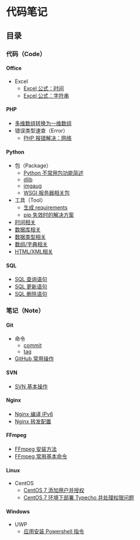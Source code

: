 # 代码笔记


## 目录

### 代码（Code）

#### Office
- Excel
  - [Excel 公式：时间](Code/Office/Excel/Excel公式：时间)
  - [Excel 公式：字符串](Code/Office/Excel/Excel公式：字符串)

#### PHP
- [多维数组转换为一维数组](https://github.com/zhangpeng96/Coding-Notebook/blob/master/Code/PHP/多维数组转换为一维数组.php)
- 错误类型速查（Error）
  - [PHP 报错解决：网络](Code/PHP/Error/PHP报错解决：网络)

#### Python
- 包（Package）
  - [Python 不常用包功能简述](Code/Python/Package/summary) 
  - [dlib](Code/Python/Package/dlib)
  - [imgaug](Code/Python/Package/imgaug)
  - [WSGI 服务器相关包](Code/Python/Package/wsgi) 
- 工具（Tool）
  - [生成 requirements](Code/Python/Tool/生成、使用requirements)
  - [pip 失效时的解决方案](Code/Python/Tool/pip失效时的解决方案)
- [时间相关](Code/Python/时间相关)
- [数据库相关](Code/Python/数据库相关)
- [数据类型相关](Code/Python/数据类型相关) 
- [数组/字典相关](Code/Python/数组、字典相关)
- [HTML/XML相关](Code/Python/HTML、XML相关)

#### SQL
- [SQL 查询语句](Code/SQL/SQL查询语句)
- [SQL 更新语句](Code/SQL/SQL更新语句)
- [SQL 删除语句](Code/SQL/SQL删除语句) 


### 笔记（Note）


#### Git
- 命令
  - [commit](Note/Git/命令/commit)
  - [tag](Note/Git/命令/tag)
- [GitHub 常用操作](Note/Git/GitHub常用操作)

#### SVN
- [SVN 基本操作](Note/SVN/SVN基本操作)

#### Nginx
- [Nginx 编译 IPv6](Note/Nginx/Nginx编译IPv6)
- [Nginx 转发配置](Note/Nginx/Nginx转发配置)

#### FFmpeg
- [FFmpeg 安装方法](Note/FFmpeg/FFmpeg安装方法)
- [FFmpeg 常用基本命令](Note/FFmpeg/FFmpeg常用基本命令)

#### Linux
- CentOS
  - [CentOS 7 添加用户并授权](Note/Linux/CentOS/CentOS7添加用户并授权) 
  - [CentOS 7 环境下部署 Typecho 并处理权限问题](Note/Linux/CentOS/CentOS7环境部署Typecho并处理权限问题)

#### Windows
- UWP
  - [应用安装 Powershell 指令](Note/Windows/UWP/应用安装指令) 